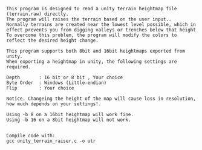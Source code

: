 	This program is designed to read a unity terrain heightmap file (terrain.raw) directly.
	The program will raises the terrain based on the user input..
	Normally terrains are created near the lowest level possible, which in effect prevents you from digging valleys or trenches below that height
	To overcome this problem, the program will modify the colors to reflect the desired height change.
	
	This program supports both 8bit and 16bit heightmaps exported from unity.
	When exporting a heightmap in unity, the following settings are required.

	Depth       : 16 bit or 8 bit , Your choice
	Byte Order  : Windows (Little-endian)
	Flip        : Your choice
	
	Notice. Changeing the height of the map will cause loss in resolution, how much depends on your settings!.
		
	Using -b 8 on a 16bit heightmap will work fine.
	Using -b 16 on a 8bit heightmap will not work.
	
	
	Compile code with:
	gcc unity_terrain_raiser.c -o utr

